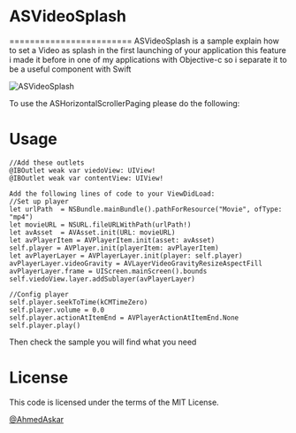 # ASVideoSplash
========================
ASVideoSplash is a sample explain how to set a Video as splash in the first launching of your application this feature i made it before in one of my applications with Objective-c so i separate it to be a useful component with Swift



![ASVideoSplash](https://github.com/AhmedAskar/ASVideoSplash/blob/master/Shoot2.png)


To use the ASHorizontalScrollerPaging please do the following:


# Usage

```
//Add these outlets
@IBOutlet weak var viedoView: UIView!
@IBOutlet weak var contentView: UIView!

Add the following lines of code to your ViewDidLoad:
//Set up player
let urlPath  = NSBundle.mainBundle().pathForResource("Movie", ofType: "mp4")
let movieURL = NSURL.fileURLWithPath(urlPath!)
let avAsset  = AVAsset.init(URL: movieURL)
let avPlayerItem = AVPlayerItem.init(asset: avAsset)
self.player = AVPlayer.init(playerItem: avPlayerItem)
let avPlayerLayer = AVPlayerLayer.init(player: self.player)
avPlayerLayer.videoGravity = AVLayerVideoGravityResizeAspectFill
avPlayerLayer.frame = UIScreen.mainScreen().bounds
self.viedoView.layer.addSublayer(avPlayerLayer)

//Config player
self.player.seekToTime(kCMTimeZero)
self.player.volume = 0.0
self.player.actionAtItemEnd = AVPlayerActionAtItemEnd.None
self.player.play()

```

Then check the sample you will find what you need

# License

This code is licensed under the terms of the MIT License.

[@AhmedAskar](https://www.linkedin.com/in/ahmed-askar-8a093244?trk=hp-identity-photo)